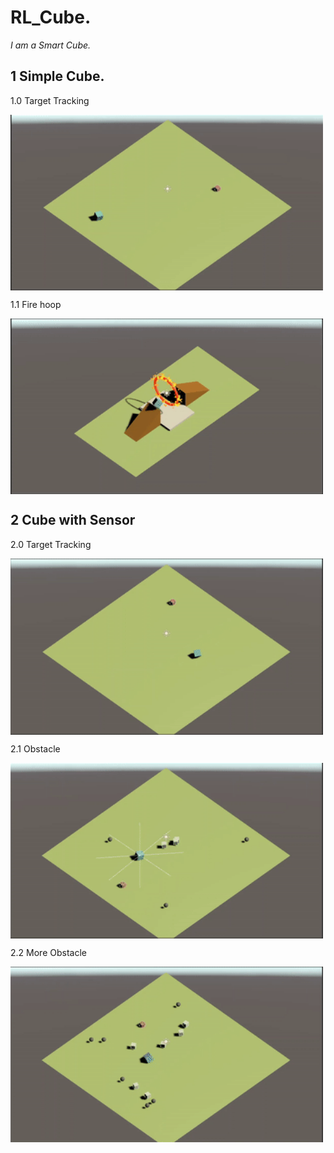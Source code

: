 # RL_Cube. 

*I am a Smart Cube.*

## 1 Simple Cube.

1.0 Target Tracking
 
<img src="docs/images/1.0.gif" align="middle" width="500"/>

1.1 Fire hoop

<img src="docs/images/1.1.gif" align="middle" width="500"/>

## 2 Cube with Sensor

2.0 Target Tracking

<img src="docs/images/2.0.gif" align="middle" width="500"/>

2.1 Obstacle

<img src="docs/images/2.1.gif" align="middle" width="500"/>

2.2 More Obstacle

<img src="docs/images/2.2.gif" align="middle" width="500"/>
